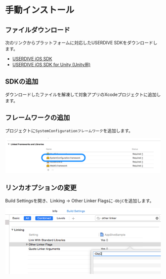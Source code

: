 # 手動インストール

## ファイルダウンロード

次のリンクからプラットフォームに対応したUSERDIVE SDKをダウンロードします。

- [USERDIVE iOS SDK](https://github.com/uncovertruth/userdive-ios-sdk/releases/tag/1.1.0)
- [USERDIVE iOS SDK for Unity (Unity用)](https://github.com/uncovertruth/userdive-ios-sdk-for-unity/releases/tag/v1.0.0)

## SDKの追加

ダウンロードしたファイルを解凍して対象アプリのXcodeプロジェクトに追加します。

## フレームワークの追加

プロジェクトに`SystemConfigurationフレームワーク`を追加します。

![](./files/install_manual_1.png)

## リンカオプションの変更

Build Settingsを開き、Linking -> Other Linker Flagsに`-ObjC`を追加します。

![](./files/install_manual_2.png)
